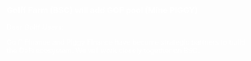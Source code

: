<div>
  
  <font color=white>

### Golff Farm (BSC) will add GOF pool (Mine PIGGY)

Dear Golff Users:

Golff Finance and Piggy Finance have become strategic partners to build the DeFi ecosystem. We will work closely together on BSC.
  
  </font>
  
</div>
